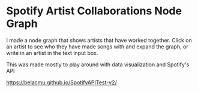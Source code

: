# Spotify Artist Collaborations Node Graph

I made a node graph that shows artists that have worked together. Click on an artist to see who they have made songs with and expand the graph, or write in an artist in the text input box.

This was made mostly to play around with data visualization and Spotify's API 

https://belacmu.github.io/SpotifyAPITest-v2/
